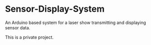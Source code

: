 # Sensor-Display-System
An Arduino based system for a laser show transmitting and displaying sensor data.

This is a private project.
